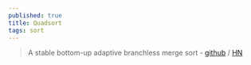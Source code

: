 ```yaml
---
published: true
title: Quadsort
tags: sort
---
```

> A stable bottom-up adaptive branchless merge sort - [github](https://github.com/scandum/quadsort) / [HN](https://news.ycombinator.com/item?id=22322967)
